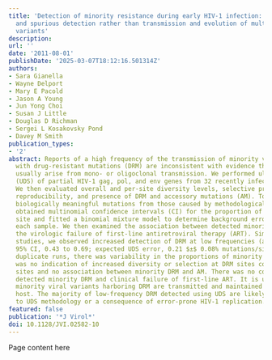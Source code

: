 ```yaml
---
title: 'Detection of minority resistance during early HIV-1 infection: natural variation
  and spurious detection rather than transmission and evolution of multiple viral
  variants'
description:
url: ''
date: '2011-08-01'
publishDate: '2025-03-07T18:12:16.501314Z'
authors:
- Sara Gianella
- Wayne Delport
- Mary E Pacold
- Jason A Young
- Jun Yong Choi
- Susan J Little
- Douglas D Richman
- Sergei L Kosakovsky Pond
- Davey M Smith
publication_types:
- '2'
abstract: Reports of a high frequency of the transmission of minority viral populations
  with drug-resistant mutations (DRM) are inconsistent with evidence that HIV-1 infections
  usually arise from mono- or oligoclonal transmission. We performed ultradeep sequencing
  (UDS) of partial HIV-1 gag, pol, and env genes from 32 recently infected individuals.
  We then evaluated overall and per-site diversity levels, selective pressure, sequence
  reproducibility, and presence of DRM and accessory mutations (AM). To differentiate
  biologically meaningful mutations from those caused by methodological errors, we
  obtained multinomial confidence intervals (CI) for the proportion of DRM at each
  site and fitted a binomial mixture model to determine background error rates for
  each sample. We then examined the association between detected minority DRM and
  the virologic failure of first-line antiretroviral therapy (ART). Similar to other
  studies, we observed increased detection of DRM at low frequencies (average, 0.56%;
  95% CI, 0.43 to 0.69; expected UDS error, 0.21 $±$ 0.08% mutations/site). For 8
  duplicate runs, there was variability in the proportions of minority DRM. There
  was no indication of increased diversity or selection at DRM sites compared to other
  sites and no association between minority DRM and AM. There was no correlation between
  detected minority DRM and clinical failure of first-line ART. It is unlikely that
  minority viral variants harboring DRM are transmitted and maintained in the recipient
  host. The majority of low-frequency DRM detected using UDS are likely errors inherent
  to UDS methodology or a consequence of error-prone HIV-1 replication.
featured: false
publication: '*J Virol*'
doi: 10.1128/JVI.02582-10
---
```


Page content here